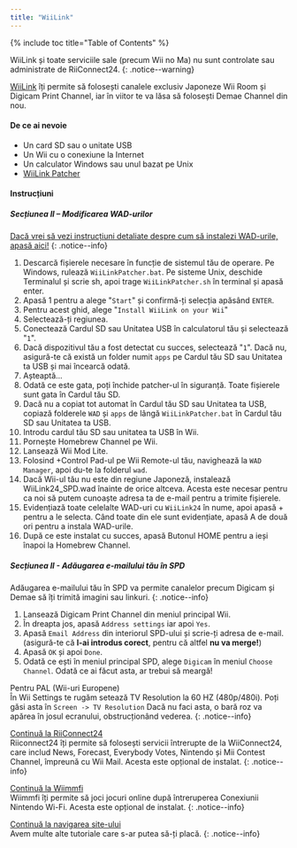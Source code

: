```yaml
---
title: "WiiLink"
---
```


{% include toc title="Table of Contents" %}

WiiLink și toate serviciile sale (precum Wii no Ma) nu sunt controlate sau administrate de RiiConnect24.
{: .notice--warning}

[WiiLink](https://wiilink24.com/) îți permite să folosești canalele exclusiv Japoneze Wii Room și Digicam Print Channel, iar în viitor te va lăsa să folosești Demae Channel din nou.

#### De ce ai nevoie

* Un card SD sau o unitate USB
* Un Wii cu o conexiune la Internet
* Un calculator Windows sau unul bazat pe Unix
* [WiiLink Patcher](https://github.com/WiiLink24/WiiLink24-Patcher/releases)

#### Instrucțiuni

##### Secțiunea II – Modificarea WAD-urilor

[Dacă vrei să vezi instrucțiuni detaliate despre cum să instalezi WAD-urile, apasă aici!](wiimodlite)
{: .notice--info}

1. Descarcă fișierele necesare în funcție de sistemul tău de operare. Pe Windows, rulează `WiiLinkPatcher.bat`. Pe sisteme Unix, deschide Terminalul și scrie sh, apoi trage `WiiLinkPatcher.sh` în terminal și apasă enter.
2. Apasă 1 pentru a alege "`Start`" și confirmă-ți selecția apăsând `ENTER`.
3. Pentru acest ghid, alege "`Install WiiLink on your Wii`"
4. Selectează-ți regiunea.
5. Conectează Cardul SD sau Unitatea USB în calculatorul tău și selectează "`1`".
6. Dacă dispozitivul tău a fost detectat cu succes, selectează "`1`". Dacă nu, asigură-te că există un folder numit `apps` pe Cardul tău SD sau Unitatea ta USB și mai încearcă odată.
7. Așteaptă...
8. Odată ce este gata, poți închide patcher-ul în siguranță. Toate fișierele sunt gata în Cardul tău SD.
9. Dacă nu a copiat tot automat în Cardul tău SD sau Unitatea ta USB, copiază folderele `WAD` și `apps` de lângă `WiiLinkPatcher.bat` în Cardul tău SD sau Unitatea ta USB.
10. Introdu cardul tău SD sau unitatea ta USB în Wii.
11. Pornește Homebrew Channel pe Wii.
12. Lansează Wii Mod Lite.
13. Folosind +Control Pad-ul pe Wii Remote-ul tău, navighează la `WAD Manager`, apoi du-te la folderul `wad`.
14. Dacă Wii-ul tău nu este din regiune Japoneză, instalează WiiLink24_SPD.wad înainte de orice altceva. Acesta este necesar pentru ca noi să putem cunoaște adresa ta de e-mail pentru a trimite fișierele.
15. Evidențiază toate celelalte WAD-uri cu `WiiLink24` în nume, apoi apasă + pentru a le selecta. Când toate din ele sunt evidențiate, apasă A de două ori pentru a instala WAD-urile.
16. După ce este instalat cu succes, apasă Butonul HOME pentru a ieși înapoi la Homebrew Channel.

##### Secțiunea II - Adăugarea e-mailului tău în SPD

Adăugarea e-mailului tău în SPD va permite canalelor precum Digicam și Demae să îți trimită imagini sau linkuri.
{: .notice--info}

1. Lansează Digicam Print Channel din meniul principal Wii.
2. În dreapta jos, apasă `Address settings` iar apoi `Yes`.
3. Apasă `Email Address` din interiorul SPD-ului și scrie-ți adresa de e-mail. (asigură-te că **l-ai introdus corect**, pentru că altfel **nu va merge!**)
4. Apasă `OK` și apoi `Done`.
5. Odată ce ești în meniul principal SPD, alege `Digicam` în meniul `Choose Channel`. Odată ce ai făcut asta, ar trebui să meargă!

Pentru PAL (Wii-uri Europene)<br> În Wii Settings te rugăm setează TV Resolution la 60 HZ (480p/480i). Poți găsi asta în `Screen -> TV Resolution` Dacă nu faci asta, o bară roz va apărea în josul ecranului, obstrucționând vederea.
{: .notice--info}

[Continuă la RiiConnect24](riiconnect24)<br> Riiconnect24 îți permite să folosești servicii întrerupte de la WiiConnect24, care includ News, Forecast, Everybody Votes, Nintendo și Mii Contest Channel, împreună cu Wii Mail. Acesta este opțional de instalat.
{: .notice--info}

[Continuă la Wiimmfi](wiimmfi)<br> Wiimmfi îți permite să joci jocuri online după întreruperea Conexiunii Nintendo Wi-Fi. Acesta este opțional de instalat.
{: .notice--info}

[Continuă la navigarea site-ului](site-navigation)<br> Avem multe alte tutoriale care s-ar putea să-ți placă.
{: .notice--info}
